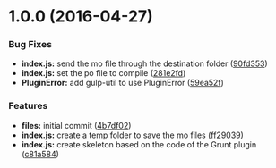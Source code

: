 <a name="1.0.0"></a>
# 1.0.0 (2016-04-27)


### Bug Fixes

* **index.js:** send the mo file through the destination folder ([90fd353](https://github.com/felixzapata/gulp-potomo/commit/90fd353))
* **index.js:** set the po file to compile ([281e2fd](https://github.com/felixzapata/gulp-potomo/commit/281e2fd))
* **PluginError:** add gulp-util to use PluginError ([59ea52f](https://github.com/felixzapata/gulp-potomo/commit/59ea52f))

### Features

* **files:** initial commit ([4b7df02](https://github.com/felixzapata/gulp-potomo/commit/4b7df02))
* **index.js:** create a temp folder to save the mo files ([ff29039](https://github.com/felixzapata/gulp-potomo/commit/ff29039))
* **index.js:** create skeleton based on the code of the Grunt plugin ([c81a584](https://github.com/felixzapata/gulp-potomo/commit/c81a584))



